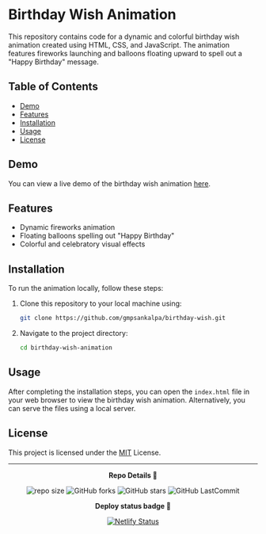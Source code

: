 # Birthday Wish Animation

This repository contains code for a dynamic and colorful birthday wish animation created using HTML, CSS, and JavaScript. The animation features fireworks launching and balloons floating upward to spell out a "Happy Birthday" message.

## Table of Contents

- [Demo](#demo)
- [Features](#features)
- [Installation](#installation)
- [Usage](#usage)
- [License](#license)

## Demo

You can view a live demo of the birthday wish animation [here](#).

## Features

- Dynamic fireworks animation
- Floating balloons spelling out "Happy Birthday"
- Colorful and celebratory visual effects

## Installation

To run the animation locally, follow these steps:

1. Clone this repository to your local machine using:

    ```bash
    git clone https://github.com/gmpsankalpa/birthday-wish.git

2. Navigate to the project directory:

    ```bash
    cd birthday-wish-animation

## Usage

After completing the installation steps, you can open the `index.html` file in your web browser to view the birthday wish animation. Alternatively, you can serve the files using a local server.


## License

This project is licensed under the [MIT](LICENSE) License.

---

<p align="center">
<b>
  Repo Details 🤙
</b>
</p>

<div align="center">

   ![repo size](https://img.shields.io/github/repo-size/gmpsankalpa/birthday-wish?label=Repo%20Size&style=for-the-badge&labelColor=black&color=20bf6b)
   ![GitHub forks](https://img.shields.io/github/forks/gmpsankalpa/birthday-wish?&labelColor=black&color=0fb9b1&style=for-the-badge)
   ![GitHub stars](https://img.shields.io/github/stars/gmpsankalpa/birthday-wish?&labelColor=black&color=f7b731&style=for-the-badge)
   ![GitHub LastCommit](https://img.shields.io/github/last-commit/gmpsankalpa/birthday-wish?logo=github&labelColor=black&color=d1d8e0&style=for-the-badge)

</div>

<p align="center">
<b>
  Deploy status badge 🤖
</b>
</p>  

<div align="center">
   
   [![Netlify Status](https://api.netlify.com/api/v1/badges/f8c54f31-10f6-42a4-80e6-342090a3c60e/deploy-status)](https://app.netlify.com/sites/gmp-birthday-wish/deploys)
</div>
